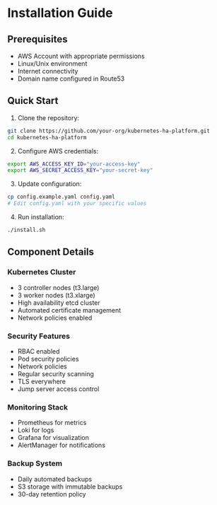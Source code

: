 # Installation Guide

## Prerequisites
- AWS Account with appropriate permissions
- Linux/Unix environment
- Internet connectivity
- Domain name configured in Route53

## Quick Start

1. Clone the repository:
```bash
git clone https://github.com/your-org/kubernetes-ha-platform.git
cd kubernetes-ha-platform
```

2. Configure AWS credentials:
```bash
export AWS_ACCESS_KEY_ID="your-access-key"
export AWS_SECRET_ACCESS_KEY="your-secret-key"
```

3. Update configuration:
```bash
cp config.example.yaml config.yaml
# Edit config.yaml with your specific values
```

4. Run installation:
```bash
./install.sh
```

## Component Details

### Kubernetes Cluster
- 3 controller nodes (t3.large)
- 3 worker nodes (t3.xlarge)
- High availability etcd cluster
- Automated certificate management
- Network policies enabled

### Security Features
- RBAC enabled
- Pod security policies
- Network policies
- Regular security scanning
- TLS everywhere
- Jump server access control

### Monitoring Stack
- Prometheus for metrics
- Loki for logs
- Grafana for visualization
- AlertManager for notifications

### Backup System
- Daily automated backups
- S3 storage with immutable backups
- 30-day retention policy 